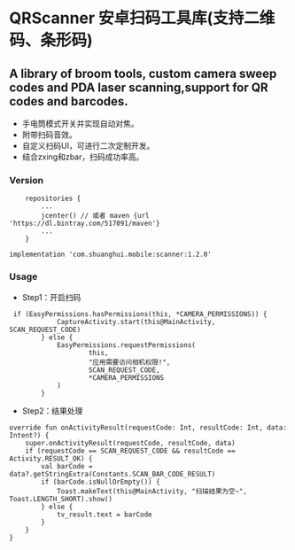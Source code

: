 # QRScanner 安卓扫码工具库(支持二维码、条形码)

## A library of broom tools, custom camera sweep codes and PDA laser scanning,support for QR codes and barcodes.

* 手电筒模式开关并实现自动对焦。
* 附带扫码音效。
* 自定义扫码UI，可进行二次定制开发。
* 结合zxing和zbar，扫码成功率高。

### Version
```
    repositories {
        ...
        jcenter() // 或者 maven {url 'https://dl.bintray.com/517091/maven'}
        ...
    }
```

```
implementation 'com.shuanghui.mobile:scanner:1.2.0'
```

### Usage

* Step1：开启扫码
```
 if (EasyPermissions.hasPermissions(this, *CAMERA_PERMISSIONS)) {
            CaptureActivity.start(this@MainActivity, SCAN_REQUEST_CODE)
        } else {
            EasyPermissions.requestPermissions(
                    this,
                    "应用需要访问相机权限!",
                    SCAN_REQUEST_CODE,
                    *CAMERA_PERMISSIONS
            )
        }
```
* Step2：结果处理
```
override fun onActivityResult(requestCode: Int, resultCode: Int, data: Intent?) {
    super.onActivityResult(requestCode, resultCode, data)
    if (requestCode == SCAN_REQUEST_CODE && resultCode == Activity.RESULT_OK) {
        val barCode = data?.getStringExtra(Constants.SCAN_BAR_CODE_RESULT)
        if (barCode.isNullOrEmpty()) {
            Toast.makeText(this@MainActivity, "扫描结果为空~", Toast.LENGTH_SHORT).show()
        } else {
            tv_result.text = barCode
        }
    }
}
```


